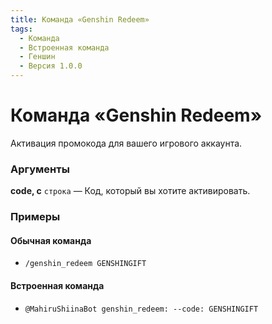 ```yaml
---
title: Команда «Genshin Redeem»
tags:
  - Команда
  - Встроенная команда
  - Геншин
  - Версия 1.0.0
---
```


# Команда «Genshin Redeem»

Активация промокода для вашего игрового аккаунта.

### Аргументы

**code, c**  `строка` — Код, который вы хотите активировать.

### Примеры

#### Обычная команда
+ `/genshin_redeem GENSHINGIFT`

#### Встроенная команда
+ `@MahiruShiinaBot genshin_redeem: --code: GENSHINGIFT`